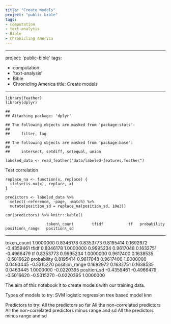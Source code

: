 ```yaml
---
title: "Create models"
project: "public-bible"
tags:
- computation
- text-analysis
- Bible
- Chronicling America
---
```


---
project: 'public-bible'
tags:
- computation
- 'text-analysis'
- Bible
- Chronicling America
title: Create models
---

``` {.r}
library(feather)
library(dplyr)
```

    ## 
    ## Attaching package: 'dplyr'

    ## The following objects are masked from 'package:stats':
    ## 
    ##     filter, lag

    ## The following objects are masked from 'package:base':
    ## 
    ##     intersect, setdiff, setequal, union

``` {.r}
labeled_data <- read_feather("data/labeled-features.feather")
```

Test correlation

``` {.r}
replace_na <- function(x, replace) {
  ifelse(is.na(x), replace, x)
}

predictors <- labeled_data %>% 
  select(-reference, -page, -match) %>% 
  mutate(position_sd = replace_na(position_sd, 10e3))

cor(predictors) %>% knitr::kable()
```

                      token\_count        tfidf           tf   probability   position\_range   position\_sd
  ----------------- -------------- ------------ ------------ ------------- ----------------- --------------
  token\_count           1.0000000    0.8346178    0.8353773     0.8195414         0.1692972     -0.4359461
  tfidf                  0.8346178    1.0000000    0.9995234     0.9617048         0.1632751     -0.4966479
  tf                     0.8353773    0.9995234    1.0000000     0.9617400         0.1638535     -0.5016620
  probability            0.8195414    0.9617048    0.9617400     1.0000000         0.0463445     -0.5315270
  position\_range        0.1692972    0.1632751    0.1638535     0.0463445         1.0000000     -0.0220395
  position\_sd          -0.4359461   -0.4966479   -0.5016620    -0.5315270        -0.0220395      1.0000000

The aim of this notebook it to create models with our training data.

Types of models to try: SVM logistic regression tree based model knn

Predictors to try: All the predictors so far All the non-correlated
predictors All the non-correlated predictors minus range and sd All the
predictors minus range and sd
